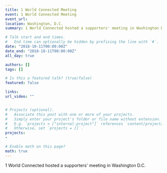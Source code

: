 ```yaml
---
title: 1 World Connected Meeting
event: 1 World Connected Meeting
event_url: 
location: Washington, D.C.
summary: 1 World Connected hosted a supporters' meeting in Washington D.C. 

# Talk start and end times.
#   End time can optionally be hidden by prefixing the line with `#`.
date: "2018-10-11T00:00:00Z"
date_end: "2018-10-11T00:00:00Z"
all_day: true

authors: []
tags: []

# Is this a featured talk? (true/false)
featured: false

links:
url_video: ""


# Projects (optional).
#   Associate this post with one or more of your projects.
#   Simply enter your project's folder or file name without extension.
#   E.g. `projects = ["internal-project"]` references `content/project/deep-learning/index.md`.
#   Otherwise, set `projects = []`.
projects:
- 

# Enable math on this page?
math: true
---
```


1 World Connected hosted a supporters' meeting in Washington D.C. 

